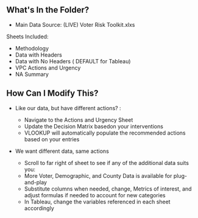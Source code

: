 ## What's In the Folder?
* Main Data Source: (LIVE) Voter Risk Toolkit.xlxs

Sheets Included:

* Methodology
* Data with Headers
* Data with No Headers ( DEFAULT for Tableau)
* VPC Actions and Urgency
* NA Summary


## How Can I Modify This?

* Like our data, but have different actions? :
  * Navigate to  the Actions and Urgency Sheet
  * Update the Decision Matrix basedon your interventions 
  * VLOOKUP will automatically populate the  recommended actions based on your entries

* We want different data, same actions
  * Scroll to far right of sheet to see if any of the additional data suits you:
  *  More Voter, Demographic, and County Data is available for plug-and-play
  * Substitute columns when needed, change, Metrics of interest, and adjust formulas  if needed to account for new categories
  * In Tableau, change the variables referenced in each sheet accordingly
